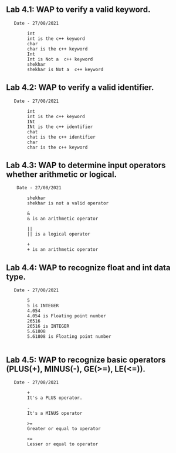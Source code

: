 

## Lab 4.1: WAP to verify a valid keyword.
       Date - 27/08/2021
       

```
        int
        int is the c++ keyword 
        char
        char is the c++ keyword 
        Int
        Int is Not a  c++ keyword
        shekhar
        shekhar is Not a  c++ keyword
```

## Lab 4.2: WAP to verify a valid identifier.
       Date - 27/08/2021 
       

```
        int
        int is the c++ keyword 
        INt
        INt is the c++ identifier 
        chat
        chat is the c++ identifier 
        char
        char is the c++ keyword         
``` 

## Lab 4.3: WAP to determine input operators whether arithmetic or logical.
        Date - 27/08/2021 

```
        shekhar
        shekhar is not a valid operator

        &
        & is an arithmetic operator

        ||
        || is a logical operator

        +
        + is an arithmetic operator
```



##  Lab 4.4: WAP to recognize float and int data type.
       Date - 27/08/2021 
      

```
        5
        5 is INTEGER 
        4.054
        4.054 is Floating point number
        26516 
        26516 is INTEGER 
        5.61808
        5.61808 is Floating point number
      
```






## Lab 4.5: WAP to recognize basic operators (PLUS(+), MINUS(-), GE(>=), LE(<=)).
       Date - 27/08/2021 

```
        +
        It's a PLUS operator.

        -
        It's a MINUS operator

        >=
        Greater or equal to operator

        <=
        Lesser or equal to operator
```